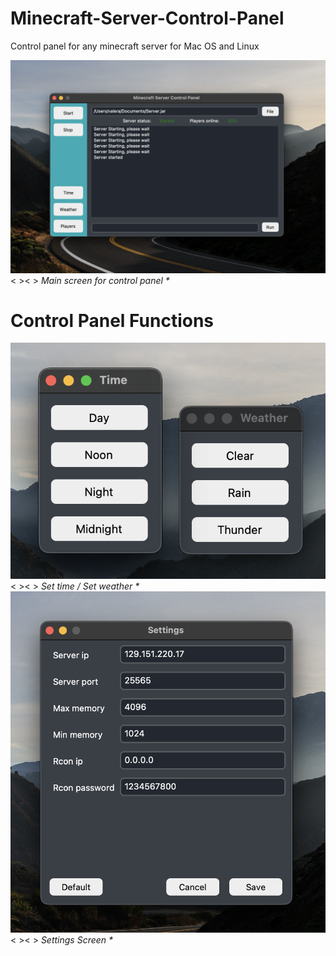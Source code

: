 # Minecraft-Server-Control-Panel
Control panel for any minecraft server for Mac OS and Linux

![](documentation_images/started_screen.png)< >< >
_Main screen for control panel *_

# Control Panel Functions 
![](documentation_images/time_and_weather_screen.png)< >< >
_Set time / Set weather *_
![](documentation_images/settings_screen.png)< >< >
_Settings Screen *_

